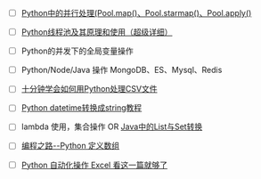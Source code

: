 - [ ] [Python中的并行处理(Pool.map()、Pool.starmap()、Pool.apply()](https://blog.csdn.net/csu_passer/article/details/102495104)
- [ ] [Python线程池及其原理和使用（超级详细）](http://c.biancheng.net/view/2627.html#:~:text=%E7%BA%BF%E7%A8%8B%E6%B1%A0%E7%9A%84%E4%BD%BF%E7%94%A8%20%E7%BA%BF%E7%A8%8B%E6%B1%A0%E7%9A%84%E5%9F%BA%E7%B1%BB%E6%98%AF%20concurrent.futures%20%E6%A8%A1%E5%9D%97%E4%B8%AD%E7%9A%84%20Executor%EF%BC%8CExecutor%20%E6%8F%90%E4%BE%9B%E4%BA%86%E4%B8%A4%E4%B8%AA%E5%AD%90%E7%B1%BB%EF%BC%8C%E5%8D%B3,ThreadPoolExecutor%20%E5%92%8C%20ProcessPoolExecutor%EF%BC%8C%E5%85%B6%E4%B8%AD%20ThreadPoolExecutor%20%E7%94%A8%E4%BA%8E%E5%88%9B%E5%BB%BA%E7%BA%BF%E7%A8%8B%E6%B1%A0%EF%BC%8C%E8%80%8C%20ProcessPoolExecutor%20%E7%94%A8%E4%BA%8E%E5%88%9B%E5%BB%BA%E8%BF%9B%E7%A8%8B%E6%B1%A0%E3%80%82)

- [ ] Python的并发下的全局变量操作
- [ ] Python/Node/Java 操作 MongoDB、ES、Mysql、Redis

- [ ] [十分钟学会如何用Python处理CSV文件](https://blog.csdn.net/m0_67393039/article/details/125389336)
- [ ] [Python datetime转换成string教程](https://www.fke6.com/html/95328.html)
- [ ] lambda 使用，集合操作 OR [Java中的List与Set转换](https://blog.csdn.net/qq_33036061/article/details/103968822)
- [ ] [编程之路--Python 定义数组](https://www.cjavapy.com/article/1516/)
- [ ] [Python 自动化操作 Excel 看这一篇就够了](https://zhuanlan.zhihu.com/p/259583430)

